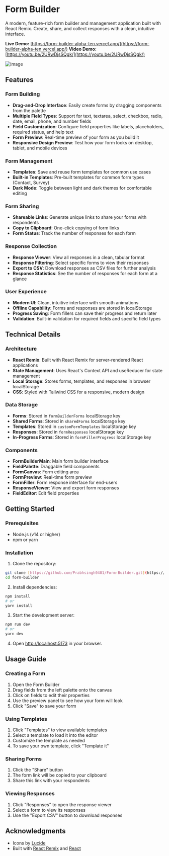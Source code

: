# Form Builder

A modern, feature-rich form builder and management application built with React Remix. Create, share, and collect responses with a clean, intuitive interface.

**Live Demo:** [https://form-builder-alpha-ten.vercel.app/](https://form-builder-alpha-ten.vercel.app/)
**Video Demo:** [https://youtu.be/2URwDjsSQgk/](https://youtu.be/2URwDjsSQgk/)

![image](https://github.com/user-attachments/assets/97f72dc5-aba0-4d5d-af95-0630cbfa4425)


## Features

### Form Building
- **Drag-and-Drop Interface**: Easily create forms by dragging components from the palette
- **Multiple Field Types**: Support for text, textarea, select, checkbox, radio, date, email, phone, and number fields
- **Field Customization**: Configure field properties like labels, placeholders, required status, and help text
- **Form Preview**: Real-time preview of your form as you build it
- **Responsive Design Preview**: Test how your form looks on desktop, tablet, and mobile devices

### Form Management
- **Templates**: Save and reuse form templates for common use cases
- **Built-in Templates**: Pre-built templates for common form types (Contact, Survey)
- **Dark Mode**: Toggle between light and dark themes for comfortable editing

### Form Sharing
- **Shareable Links**: Generate unique links to share your forms with respondents
- **Copy to Clipboard**: One-click copying of form links
- **Form Status**: Track the number of responses for each form

### Response Collection
- **Response Viewer**: View all responses in a clean, tabular format
- **Response Filtering**: Select specific forms to view their responses
- **Export to CSV**: Download responses as CSV files for further analysis
- **Response Statistics**: See the number of responses for each form at a glance

### User Experience
- **Modern UI**: Clean, intuitive interface with smooth animations
- **Offline Capability**: Forms and responses are stored in localStorage
- **Progress Saving**: Form fillers can save their progress and return later
- **Validation**: Built-in validation for required fields and specific field types

## Technical Details

### Architecture
- **React Remix**: Built with React Remix for server-rendered React applications
- **State Management**: Uses React's Context API and useReducer for state management
- **Local Storage**: Stores forms, templates, and responses in browser localStorage
- **CSS**: Styled with Tailwind CSS for a responsive, modern design

### Data Storage
- **Forms**: Stored in `formBuilderForms` localStorage key
- **Shared Forms**: Stored in `sharedForms` localStorage key
- **Templates**: Stored in `customFormTemplates` localStorage key
- **Responses**: Stored in `formResponses` localStorage key
- **In-Progress Forms**: Stored in `formFillerProgress` localStorage key

### Components
- **FormBuilderMain**: Main form builder interface
- **FieldPalette**: Draggable field components
- **FormCanvas**: Form editing area
- **FormPreview**: Real-time form preview
- **FormFiller**: Form response interface for end-users
- **ResponseViewer**: View and export form responses
- **FieldEditor**: Edit field properties

## Getting Started

### Prerequisites
- Node.js (v14 or higher)
- npm or yarn

### Installation

1. Clone the repository:
```bash
git clone [https://github.com/Prabhsingh0401/Form-Builder.git](https://github.com/Prabhsingh0401/Form-Builder-Remix.git)
cd form-builder
```

2. Install dependencies:
```bash
npm install
# or
yarn install
```

3. Start the development server:
```bash
npm run dev
# or
yarn dev
```

4. Open [http://localhost:5173](http://localhost:5173) in your browser.

## Usage Guide

### Creating a Form
1. Open the Form Builder
2. Drag fields from the left palette onto the canvas
3. Click on fields to edit their properties
4. Use the preview panel to see how your form will look
5. Click "Save" to save your form

### Using Templates
1. Click "Templates" to view available templates
2. Select a template to load it into the editor
3. Customize the template as needed
4. To save your own template, click "Template it"

### Sharing Forms
1. Click the "Share" button
2. The form link will be copied to your clipboard
3. Share this link with your respondents

### Viewing Responses
1. Click "Responses" to open the response viewer
2. Select a form to view its responses
3. Use the "Export CSV" button to download responses

## Acknowledgments

- Icons by [Lucide](https://lucide.dev/)
- Built with [React Remix](https://remix.run/) and [React](https://reactjs.org/)
